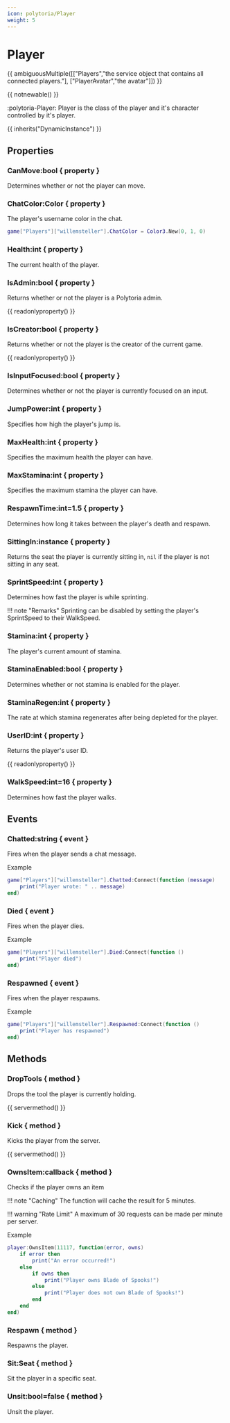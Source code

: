 ```yaml
---
icon: polytoria/Player
weight: 5
---
```


# Player

{{ ambiguousMultiple([["Players","the service object that contains all connected players."], ["PlayerAvatar","the avatar"]]) }}

{{ notnewable() }}

:polytoria-Player: Player is the class of the player and it's character controlled by it's player.

{{ inherits("DynamicInstance") }}

## Properties
### CanMove:bool { property }
Determines whether or not the player can move.

### ChatColor:Color { property }
The player's username color in the chat.
```lua
game["Players"]["willemsteller"].ChatColor = Color3.New(0, 1, 0)
```

### Health:int { property }
The current health of the player.

### IsAdmin:bool { property }
Returns whether or not the player is a Polytoria admin.

{{ readonlyproperty() }}

### IsCreator:bool { property }
Returns whether or not the player is the creator of the current game.

{{ readonlyproperty() }}

### IsInputFocused:bool { property }
Determines whether or not the player is currently focused on an input.

### JumpPower:int { property }
Specifies how high the player's jump is.

### MaxHealth:int { property }
Specifies the maximum health the player can have.

### MaxStamina:int { property }
Specifies the maximum stamina the player can have.

### RespawnTime:int=1.5 { property }
Determines how long it takes between the player's death and respawn.

### SittingIn:instance { property }
Returns the seat the player is currently sitting in, `nil` if the player is not sitting in any seat.

### SprintSpeed:int { property }
Determines how fast the player is while sprinting.

!!! note "Remarks"
    Sprinting can be disabled by setting the player's SprintSpeed to their WalkSpeed.

### Stamina:int { property }
The player's current amount of stamina.

### StaminaEnabled:bool { property }
Determines whether or not stamina is enabled for the player.

### StaminaRegen:int { property }
The rate at which stamina regenerates after being depleted for the player.

### UserID:int { property }
Returns the player's user ID.

{{ readonlyproperty() }}

### WalkSpeed:int=16 { property }
Determines how fast the player walks.

## Events
### Chatted:string { event }
Fires when the player sends a chat message.

Example
```lua
game["Players"]["willemsteller"].Chatted:Connect(function (message)
    print("Player wrote: " .. message)
end)
```

### Died { event }
Fires when the player dies.

Example
```lua
game["Players"]["willemsteller"].Died:Connect(function ()
    print("Player died")
end)
```

### Respawned { event }
Fires when the player respawns.

Example
```lua
game["Players"]["willemsteller"].Respawned:Connect(function ()
    print("Player has respawned")
end)
```

## Methods
### DropTools { method }
Drops the tool the player is currently holding.

{{ servermethod() }}

### Kick { method }
Kicks the player from the server.

{{ servermethod() }}

### OwnsItem:callback { method }
Checks if the player owns an item

!!! note "Caching"
    The function will cache the result for 5 minutes.

!!! warning "Rate Limit"
    A maximum of 30 requests can be made per minute per server.

Example
```lua
player:OwnsItem(11117, function(error, owns)
    if error then
        print("An error occurred!")
    else
        if owns then
            print("Player owns Blade of Spooks!")
        else
            print("Player does not own Blade of Spooks!")
        end
    end
end)
```

### Respawn { method }
Respawns the player.

### Sit:Seat { method }
Sit the player in a specific seat.

### Unsit:bool=false { method }
Unsit the player.